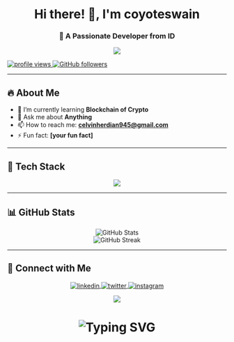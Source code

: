 <h1 align="center">Hi there! 👋, I'm coyoteswain</h1>
<h3 align="center">🚀 A Passionate Developer from ID</h3>

<p align="center">
  <img src="https://github.com/coyoteswain/coyoteswain/blob/output/github-contribution-grid-snake.svg" />
</p>

  <a href="https://github.com/coyoteswain">
    <img src="https://komarev.com/ghpvc/?username=coyoteswain&label=Profile%20Views&color=0e75b6&style=flat" alt="profile views" />
  </a>
  <a href="https://github.com/coyoteswain?tab=followers">
    <img src="https://img.shields.io/github/followers/coyoteswain?label=Followers&style=social" alt="GitHub followers" />
  </a>
</p>

---

## 🔥 About Me
- 🌱 I’m currently learning **Blockchain of Crypto**  
- 💬 Ask me about **Anything**  
- 📫 How to reach me: **celvinherdian945@gmail.com**  
- ⚡ Fun fact: **[your fun fact]**  

---

## 🚀 Tech Stack
<p align="center">
  <img src="https://skillicons.dev/icons?i=js,html,css,react,nodejs,python,java,php,mysql,git" />
</p>

---

## 📊 GitHub Stats  
<p align="center">
  <img src="https://github-readme-stats.vercel.app/api?username=coyoteswain&show_icons=true&theme=radical" alt="GitHub Stats" />
  <br>
  <img src="https://github-readme-streak-stats.herokuapp.com/?user=coyoteswain&theme=radical" alt="GitHub Streak" />
</p>

---

## 📌 Connect with Me
<p align="center">
  <a href="https://linkedin.com/in/celvin-herdian" target="_blank">
    <img align="center" src="https://img.shields.io/badge/LinkedIn-blue?style=for-the-badge&logo=linkedin" alt="linkedin" />
  </a>
  <a href="https://twitter.com/rosemaryzzzzz" target="_blank">
    <img align="center" src="https://img.shields.io/badge/Twitter-blue?style=for-the-badge&logo=twitter" alt="twitter" />
  </a>
  <a href="https://instagram.com/celvinherdiann" target="_blank">
    <img align="center" src="https://img.shields.io/badge/Instagram-E4405F?style=for-the-badge&logo=instagram&logoColor=white" alt="instagram" />
  </a>
</p>

<p align="center">
  <img src="https://raw.githubusercontent.com/coyoteswain/coyoteswain/main/wave.svg" />
</p>

<h1 align="center">
  <img src="https://readme-typing-svg.herokuapp.com?font=Fira+Code&weight=600&size=22&pause=1000&color=F70000&random=false&width=435&lines=Welcome+to+my+GitHub!;I+love+coding+%F0%9F%92%BB;Let's+create+something+awesome!" alt="Typing SVG" />
</h1>


